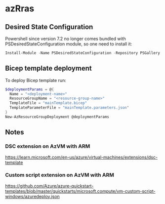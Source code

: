 # azRras

## Desired State Configuration
Powershell since version 7.2 no longer comes bundled with PSDesiredStateConfiguration module, so one need to install it:
```Powershell
Install-Module -Name PSDesiredStateConfiguration -Repository PSGallery
```

## Bicep template deployment
To deploy Bicep template run:
```Powershell
$deploymentParams = @{
  Name = "<deployment-name>"
  ResourceGroupName = "<resource-group-name>"
  TemplateFile = "mainTemplate.bicep"
  TemplateParameterFile = "mainTemplate.parameters.json"
}
New-AzResourceGroupDeployment @deploymentParams
```

## Notes

### DSC extension on AzVM with ARM
https://learn.microsoft.com/en-us/azure/virtual-machines/extensions/dsc-template

### Custom script extension on AzVM with ARM
https://github.com/Azure/azure-quickstart-templates/blob/master/quickstarts/microsoft.compute/vm-custom-script-windows/azuredeploy.json